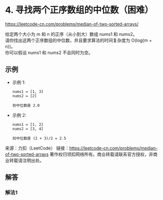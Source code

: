 # 4. 寻找两个正序数组的中位数（困难）
https://leetcode-cn.com/problems/median-of-two-sorted-arrays/

给定两个大小为 m 和 n 的正序（从小到大）数组 nums1 和 nums2。\
请你找出这两个正序数组的中位数，并且要求算法的时间复杂度为 O(log(m + n))。\
你可以假设 nums1 和 nums2 不会同时为空。

## 示例
* 示例 1:
    ```
    nums1 = [1, 3]
    nums2 = [2]
    
    则中位数是 2.0
    ```
* 示例 2:
    ```
    nums1 = [1, 2]
    nums2 = [3, 4]
    
    则中位数是 (2 + 3)/2 = 2.5
    ```

来源：力扣（LeetCode）
链接：https://leetcode-cn.com/problems/median-of-two-sorted-arrays
著作权归领扣网络所有。商业转载请联系官方授权，非商业转载请注明出处。

## 解答
### 解法1
